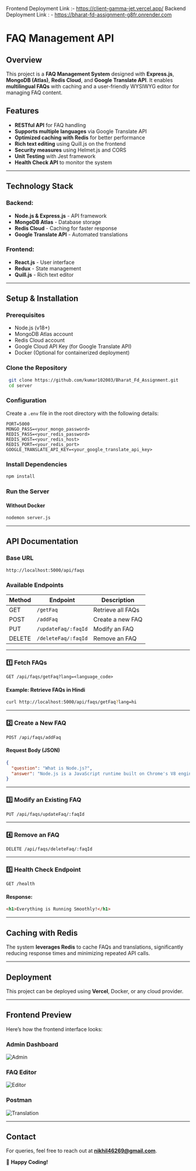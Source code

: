 
Frontend Deployment Link :- https://client-gamma-jet.vercel.app/
Backend Deployment Link  : - https://bharat-fd-assignment-g8fr.onrender.com
# FAQ Management API

## Overview
This project is a **FAQ Management System** designed with **Express.js**, **MongoDB (Atlas)**, **Redis Cloud**, and **Google Translate API**. It enables **multilingual FAQs** with caching and a user-friendly WYSIWYG editor for managing FAQ content.

## Features
- **RESTful API** for FAQ handling
- **Supports multiple languages** via Google Translate API
- **Optimized caching with Redis** for better performance
- **Rich text editing** using Quill.js on the frontend
- **Security measures** using Helmet.js and CORS
- **Unit Testing** with Jest framework
- **Health Check API** to monitor the system

---

## Technology Stack
### Backend:
- **Node.js & Express.js** - API framework
- **MongoDB Atlas** - Database storage
- **Redis Cloud** - Caching for faster response
- **Google Translate API** - Automated translations

### Frontend:
- **React.js** - User interface
- **Redux** - State management
- **Quill.js** - Rich text editor

---

## Setup & Installation

### Prerequisites
- Node.js (v18+)
- MongoDB Atlas account
- Redis Cloud account
- Google Cloud API Key (for Google Translate API)
- Docker (Optional for containerized deployment)

### Clone the Repository
```sh
 git clone https://github.com/kumar102003/Bharat_Fd_Assignment.git
 cd server
```

### Configuration
Create a `.env` file in the root directory with the following details:
```env
PORT=5000
MONGO_PASS=<your_mongo_password>
REDIS_PASS=<your_redis_password>
REDIS_HOST=<your_redis_host>
REDIS_PORT=<your_redis_port>
GOOGLE_TRANSLATE_API_KEY=<your_google_translate_api_key>
```

### Install Dependencies
```sh
npm install
```

### Run the Server
#### Without Docker
```sh
nodemon server.js
```

---

## API Documentation

### Base URL
```
http://localhost:5000/api/faqs
```

### Available Endpoints
| Method | Endpoint            | Description         |
|--------|--------------------|-------------------|
| GET    | `/getFaq`           | Retrieve all FAQs |
| POST   | `/addFaq`           | Create a new FAQ  |
| PUT    | `/updateFaq/:faqId` | Modify an FAQ     |
| DELETE | `/deleteFaq/:faqId` | Remove an FAQ     |

---

### 1️⃣ Fetch FAQs
```http
GET /api/faqs/getFaq?lang=<language_code>
```
#### Example: Retrieve FAQs in Hindi
```sh
curl http://localhost:5000/api/faqs/getFaq?lang=hi
```

---

### 2️⃣ Create a New FAQ
```http
POST /api/faqs/addFaq
```
#### **Request Body (JSON)**
```json
{
  "question": "What is Node.js?",
  "answer": "Node.js is a JavaScript runtime built on Chrome's V8 engine."
}
```

---

### 3️⃣ Modify an Existing FAQ
```http
PUT /api/faqs/updateFaq/:faqId
```

---

### 4️⃣ Remove an FAQ
```http
DELETE /api/faqs/deleteFaq/:faqId
```

---

### 5️⃣ Health Check Endpoint
```http
GET /health
```
#### Response:
```html
<h1>Everything is Running Smoothly!</h1>
```

---

## Caching with Redis
The system **leverages Redis** to cache FAQs and translations, significantly reducing response times and minimizing repeated API calls.

---

## Deployment
This project can be deployed using **Vercel**, Docker, or any cloud provider.  



---

## Frontend Preview

Here’s how the frontend interface looks:

### **Admin Dashboard**
![Admin](assets/ss1.png)

### **FAQ Editor**
![Editor](assets/ss3.png)

### **Postman**
![Translation](assets/ss2.png)

---

## Contact
For queries, feel free to reach out at **nikhil46269@gmail.com**.

🚀 **Happy Coding!**


